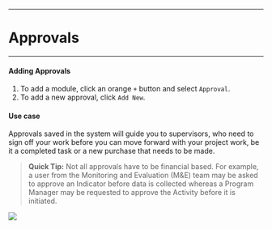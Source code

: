 ****
# Approvals 
---

#### Adding Approvals

1. To add a module, click an orange `+` button and select `Approval`. 
2. To add a new approval, click `Add New`.

#### Use case 
Approvals saved in the system will guide you to supervisors, who need to sign off your work before you can move forward with your project work, be it a completed task or a new purchase that needs to be made.

> **Quick Tip:** 
Not all approvals have to be financial based. For example, a user from the Monitoring and Evaluation \(M&E\) team may be asked to approve an Indicator before data is collected whereas a Program Manager may be requested to approve the Activity before it is initiated.

![](/assets_en/add_approval.png)

